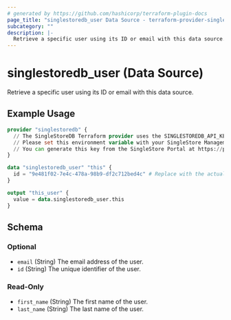 ```yaml
---
# generated by https://github.com/hashicorp/terraform-plugin-docs
page_title: "singlestoredb_user Data Source - terraform-provider-singlestoredb"
subcategory: ""
description: |-
  Retrieve a specific user using its ID or email with this data source.
---
```


# singlestoredb_user (Data Source)

Retrieve a specific user using its ID or email with this data source.

## Example Usage

```terraform
provider "singlestoredb" {
  // The SingleStoreDB Terraform provider uses the SINGLESTOREDB_API_KEY environment variable for authentication. 
  // Please set this environment variable with your SingleStore Management API key.
  // You can generate this key from the SingleStore Portal at https://portal.singlestore.com/organizations/org-id/api-keys.
}

data "singlestoredb_user" "this" {
  id = "9e481f02-7e4c-478a-98b9-df2c712bed4c" # Replace with the actual ID of the user.
}

output "this_user" {
  value = data.singlestoredb_user.this
}
```

<!-- schema generated by tfplugindocs -->
## Schema

### Optional

- `email` (String) The email address of the user.
- `id` (String) The unique identifier of the user.

### Read-Only

- `first_name` (String) The first name of the user.
- `last_name` (String) The last name of the user.


